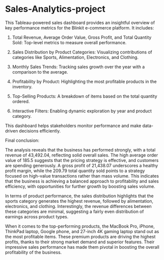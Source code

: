 # Sales-Analytics-project
This Tableau-powered sales dashboard provides an insightful overview of key performance metrics for the Blinkit e-commerce platform.  It includes:

1) Total Revenue, Average Order Value, Gross Profit, and Total Quantity Sold: Top-level metrics to measure overall performance.

2) Sales Distribution by Product Categories: Visualizing contributions of categories like Sports, Alimentation, Electronics, and Clothing.
   
3) Monthly Sales Trends: Tracking sales growth over the year with a comparison to the average.
   
4) Profitability by Product: Highlighting the most profitable products in the inventory.
   
5) Top-Selling Products: A breakdown of items based on the total quantity ordered.
   
6) Interactive Filters: Enabling dynamic exploration by year and product category.
    
This dashboard helps stakeholders monitor performance and make data-driven decisions efficiently.

Final conclusion:

The analysis reveals that the business has performed strongly, with a total revenue of 43,492.04, reflecting solid overall sales. The high average order value of 185.5 suggests that the pricing strategy is effective, and customers are spending generously. A gross profit of 21,438.07 underscores a healthy profit margin, while the 209.79 total quantity sold points to a strategy focused on high-value transactions rather than mass volume. This indicates that the business is achieving a balanced approach to profitability and sales efficiency, with opportunities for further growth by boosting sales volume.

In terms of product performance, the sales distribution highlights that the sports category generates the highest revenue, followed by alimentation, electronics, and clothing. Interestingly, the revenue differences between these categories are minimal, suggesting a fairly even distribution of earnings across product types.

When it comes to the top-performing products, the MacBook Pro, iPhone, ThinkPad laptop, Google phone, and 27-inch 4K gaming laptop stand out as the most profitable items. These premium products are driving the highest profits, thanks to their strong market demand and superior features. Their impressive sales performance has made them pivotal in boosting the overall profitability of the business.




